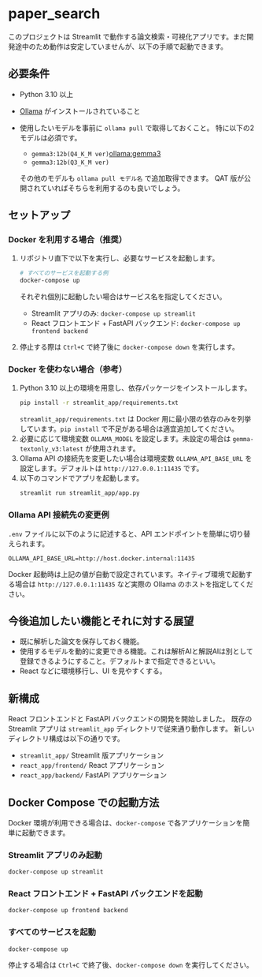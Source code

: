 # paper_search

このプロジェクトは Streamlit で動作する論文検索・可視化アプリです。まだ開発途中のため動作は安定していませんが、以下の手順で起動できます。

## 必要条件
- Python 3.10 以上
- [Ollama](https://github.com/ollama/ollama) がインストールされていること
- 使用したいモデルを事前に `ollama pull` で取得しておくこと。
  特に以下の2モデルは必須です。
  - `gemma3:12b(Q4_K_M ver)`[ollama:gemma3](https://ollama.com/library/gemma3:12b)
  - `gemma3:12b(Q3_K_M ver)`

  その他のモデルも `ollama pull モデル名` で追加取得できます。
  QAT 版が公開されていればそちらを利用するのも良いでしょう。  

## セットアップ

### Docker を利用する場合（推奨）
1. リポジトリ直下で以下を実行し、必要なサービスを起動します。
   ```bash
   # すべてのサービスを起動する例
   docker-compose up
   ```
   それぞれ個別に起動したい場合はサービス名を指定してください。
   - Streamlit アプリのみ: `docker-compose up streamlit`
   - React フロントエンド + FastAPI バックエンド: `docker-compose up frontend backend`

2. 停止する際は `Ctrl+C` で終了後に `docker-compose down` を実行します。

### Docker を使わない場合（参考）
1. Python 3.10 以上の環境を用意し、依存パッケージをインストールします。
   ```bash
   pip install -r streamlit_app/requirements.txt
   ```
   `streamlit_app/requirements.txt` は Docker 用に最小限の依存のみを列挙
   しています。`pip install` で不足がある場合は適宜追加してください。
2. 必要に応じて環境変数 `OLLAMA_MODEL` を設定します。未設定の場合は
   `gemma-textonly_v3:latest` が使用されます。
3. Ollama API の接続先を変更したい場合は環境変数 `OLLAMA_API_BASE_URL`
   を設定します。デフォルトは `http://127.0.0.1:11435` です。
4. 以下のコマンドでアプリを起動します。
   ```bash
   streamlit run streamlit_app/app.py
   ```

### Ollama API 接続先の変更例
`.env` ファイルに以下のように記述すると、API エンドポイントを簡単に切り替えられます。

```env
OLLAMA_API_BASE_URL=http://host.docker.internal:11435
```

Docker 起動時は上記の値が自動で設定されています。ネイティブ環境で起動する場合は
`http://127.0.0.1:11435` など実際の Ollama のホストを指定してください。

## 今後追加したい機能とそれに対する展望
- 既に解析した論文を保存しておく機能。
- 使用するモデルを動的に変更できる機能。これは解析AIと解説AIは別として登録できるようにすること。デフォルトまで指定できるといい。
- React などに環境移行し、UI を見やすくする。

## 新構成
React フロントエンドと FastAPI バックエンドの開発を開始しました。
既存の Streamlit アプリは `streamlit_app` ディレクトリで従来通り動作します。
新しいディレクトリ構成は以下の通りです。

- `streamlit_app/` Streamlit 版アプリケーション
- `react_app/frontend/` React アプリケーション
- `react_app/backend/` FastAPI アプリケーション


## Docker Compose での起動方法
Docker 環境が利用できる場合は、`docker-compose` で各アプリケーションを簡単に起動できます。

### Streamlit アプリのみ起動
```bash
docker-compose up streamlit
```

### React フロントエンド + FastAPI バックエンドを起動
```bash
docker-compose up frontend backend
```

### すべてのサービスを起動
```bash
docker-compose up
```

停止する場合は `Ctrl+C` で終了後、`docker-compose down` を実行してください。
